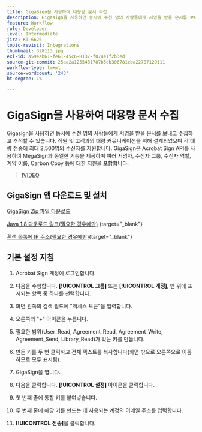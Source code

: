 ```yaml
---
title: GigaSign을 사용하여 대용량 문서 수집
description: Gigasign을 사용하면 동시에 수천 명의 사람들에게 서명을 받을 문서를 보내고 수집하고 추적할 수 있습니다
feature: Workflow
role: Developer
level: Intermediate
jira: KT-6626
topic-revisit: Integrations
thumbnail: 328113.jpg
exl-id: a59eab61-fe61-45c6-8137-f074e1f2b3ed
source-git-commit: 25aa2a1255431787b5db306781eba22707129111
workflow-type: tm+mt
source-wordcount: '243'
ht-degree: 1%

---
```


# GigaSign을 사용하여 대용량 문서 수집

Gigasign을 사용하면 동시에 수천 명의 사람들에게 서명을 받을 문서를 보내고 수집하고 추적할 수 있습니다. 직원 및 고객과의 대량 커뮤니케이션을 위해 설계되었으며 각 대량 전송에 최대 2,500명의 수신자를 지원합니다. GigaSign은 Acrobat Sign API를 사용하여 MegaSign과 동일한 기능을 제공하며 여러 서명자, 수신자 그룹, 수신자 역할, 계약 이름, Carbon Copy 등에 대한 지원을 포함합니다.

>[!VIDEO](https://video.tv.adobe.com/v/328113?quality=12&learn=on&hidetitle=true)

## GigaSign 앱 다운로드 및 설치

[GigaSign Zip 파일 다운로드](https://acrobat.adobe.com/id/urn:aaid:sc:US:f2046f79-b1bf-47d2-821d-546c8f2ed8b6)

[Java 1.8 다운로드 링크(필요한 경우에만)](https://www.oracle.com/java/technologies/javase/javase8-archive-downloads.html) {target="_blank"}

[흰색 목록에 IP 주소(필요한 경우에만)](https://helpx.adobe.com/kr/sign/system-requirements.html#IPs){target="_blank"}

## 기본 설정 지침

1. Acrobat Sign 계정에 로그인합니다.

1. 다음을 수행합니다. **[!UICONTROL 그룹]** 또는 **[!UICONTROL 계정]**, 맨 위에 표시되는 항목 중 하나를 선택합니다.

1. 화면 왼쪽의 검색 필드에 &quot;액세스 토큰&quot;을 입력합니다.

1. 오른쪽의 &quot;+&quot; 아이콘을 누릅니다.

1. 필요한 범위(User_Read, Agreement_Read, Agreement_Write, Agreement_Send, Library_Read)가 있는 키를 만듭니다.

1. 만든 키를 두 번 클릭하고 전체 텍스트를 복사합니다(화면 밖으로 오른쪽으로 이동하므로 모두 표시됨).

1. GigaSign을 엽니다.

1. 다음을 클릭합니다. **[!UICONTROL 설정]** 아이콘을 클릭합니다.

1. 첫 번째 줄에 통합 키를 붙여넣습니다.

1. 두 번째 줄에 해당 키를 만드는 데 사용되는 계정의 이메일 주소를 입력합니다.

1. **[!UICONTROL 전송]**&#x200B;을 클릭합니다.
